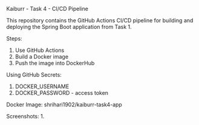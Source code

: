 Kaiburr - Task 4 - CI/CD Pipeline

This repository contains the GitHub Actions CI/CD pipeline for building and deploying the Spring Boot application from Task 1.

Steps:
1. Use GitHub Actions
2. Build a Docker image
3. Push the image into DockerHub

Using GitHub Secrets:
1. DOCKER_USERNAME
2. DOCKER_PASSWORD - access token

Docker Image:
shrihari1902/kaiburr-task4-app

Screenshots:
1. 

